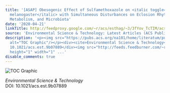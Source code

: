 ```yaml
---
title: '[ASAP] Obesogenic Effect of Sulfamethoxazole on <italic toggle="yes">Drosophila
  melanogaster</italic> with Simultaneous Disturbances on Eclosion Rhythm, Glucolipid
  Metabolism, and Microbiota'
date: '2020-04-21'
linkTitle: http://feedproxy.google.com/~r/acs/esthag/~3/3fYov_TcTIM/acs.est.9b07889
source: 'Environmental Science & Technology: Latest Articles (ACS Publications)'
description: '<p><img src="https://pubs.acs.org/na101/home/literatum/publisher/achs/journals/content/esthag/0/esthag.ahead-of-print/acs.est.9b07889/20200421/images/medium/es9b07889_0008.gif"
  alt="TOC Graphic"/></p><div><cite>Environmental Science & Technology</cite></div><div>DOI:
  10.1021/acs.est.9b07889</div><img src="http://feeds.feedburner.com/~r/acs/esthag/~4/3fYov_TcTIM"
  height="1" width="1" ...'
disable_comments: true
---
```

<p><img src="https://pubs.acs.org/na101/home/literatum/publisher/achs/journals/content/esthag/0/esthag.ahead-of-print/acs.est.9b07889/20200421/images/medium/es9b07889_0008.gif" alt="TOC Graphic"/></p><div><cite>Environmental Science & Technology</cite></div><div>DOI: 10.1021/acs.est.9b07889</div><img src="http://feeds.feedburner.com/~r/acs/esthag/~4/3fYov_TcTIM" height="1" width="1" ...